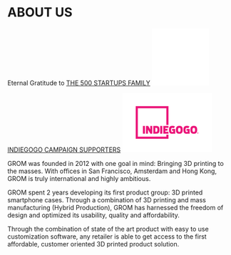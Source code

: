 # ABOUT US

Eternal Gratitude to
[THE 500 STARTUPS FAMILY](http://500.co)
[![#500STRONG](/i/500co-128x128-white-trans.png "#500STRONG")](http://500.co)

[INDIEGOGO CAMPAIGN SUPPORTERS](https://www.indiegogo.com/projects/ucreate3d-3d-printed-cases-for-all-smartphones-tablets)
[![IndieGoGo](/i/logo-indiegogo.png "IndieGoGo")](https://www.indiegogo.com/projects/ucreate3d-3d-printed-cases-for-all-smartphones-tablets)

GROM was founded in 2012 with one goal in mind: Bringing 3D printing to the masses. With offices in San Francisco, Amsterdam and Hong Kong, GROM is truly international and highly ambitious.

GROM spent 2 years developing its first product group: 3D printed smartphone cases. Through a combination of 3D printing and mass manufacturing (Hybrid Production), GROM has harnessed the freedom of design and optimized its usability, quality and affordability.

Through the combination of state of the art product with easy to use customization software, any retailer is able to get access to the first affordable, customer oriented 3D printed product solution.